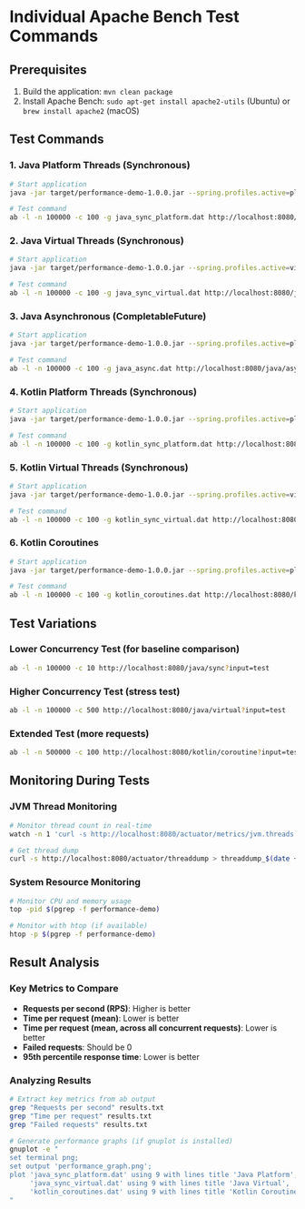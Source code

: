 # Individual Apache Bench Test Commands

## Prerequisites
1. Build the application: `mvn clean package`
2. Install Apache Bench: `sudo apt-get install apache2-utils` (Ubuntu) or `brew install apache2` (macOS)

## Test Commands

### 1. Java Platform Threads (Synchronous)
```bash
# Start application
java -jar target/performance-demo-1.0.0.jar --spring.profiles.active=platform-threads

# Test command
ab -l -n 100000 -c 100 -g java_sync_platform.dat http://localhost:8080/java/sync?input=test
```

### 2. Java Virtual Threads (Synchronous)
```bash
# Start application
java -jar target/performance-demo-1.0.0.jar --spring.profiles.active=virtual-threads

# Test command
ab -l -n 100000 -c 100 -g java_sync_virtual.dat http://localhost:8080/java/virtual?input=test
```

### 3. Java Asynchronous (CompletableFuture)
```bash
# Start application
java -jar target/performance-demo-1.0.0.jar --spring.profiles.active=platform-threads

# Test command
ab -l -n 100000 -c 100 -g java_async.dat http://localhost:8080/java/async?input=test
```

### 4. Kotlin Platform Threads (Synchronous)
```bash
# Start application
java -jar target/performance-demo-1.0.0.jar --spring.profiles.active=platform-threads

# Test command
ab -l -n 100000 -c 100 -g kotlin_sync_platform.dat http://localhost:8080/kotlin/sync?input=test
```

### 5. Kotlin Virtual Threads (Synchronous)
```bash
# Start application
java -jar target/performance-demo-1.0.0.jar --spring.profiles.active=virtual-threads

# Test command
ab -l -n 100000 -c 100 -g kotlin_sync_virtual.dat http://localhost:8080/kotlin/virtual?input=test
```

### 6. Kotlin Coroutines
```bash
# Start application
java -jar target/performance-demo-1.0.0.jar --spring.profiles.active=platform-threads

# Test command
ab -l -n 100000 -c 100 -g kotlin_coroutines.dat http://localhost:8080/kotlin/coroutine?input=test
```

## Test Variations

### Lower Concurrency Test (for baseline comparison)
```bash
ab -l -n 100000 -c 10 http://localhost:8080/java/sync?input=test
```

### Higher Concurrency Test (stress test)
```bash
ab -l -n 100000 -c 500 http://localhost:8080/java/virtual?input=test
```

### Extended Test (more requests)
```bash
ab -l -n 500000 -c 100 http://localhost:8080/kotlin/coroutine?input=test
```

## Monitoring During Tests

### JVM Thread Monitoring
```bash
# Monitor thread count in real-time
watch -n 1 'curl -s http://localhost:8080/actuator/metrics/jvm.threads.live | jq .measurements[0].value'

# Get thread dump
curl -s http://localhost:8080/actuator/threaddump > threaddump_$(date +%s).json
```

### System Resource Monitoring
```bash
# Monitor CPU and memory usage
top -pid $(pgrep -f performance-demo)

# Monitor with htop (if available)
htop -p $(pgrep -f performance-demo)
```

## Result Analysis

### Key Metrics to Compare
- **Requests per second (RPS)**: Higher is better
- **Time per request (mean)**: Lower is better
- **Time per request (mean, across all concurrent requests)**: Lower is better
- **Failed requests**: Should be 0
- **95th percentile response time**: Lower is better

### Analyzing Results
```bash
# Extract key metrics from ab output
grep "Requests per second" results.txt
grep "Time per request" results.txt
grep "Failed requests" results.txt

# Generate performance graphs (if gnuplot is installed)
gnuplot -e "
set terminal png;
set output 'performance_graph.png';
plot 'java_sync_platform.dat' using 9 with lines title 'Java Platform',
     'java_sync_virtual.dat' using 9 with lines title 'Java Virtual',
     'kotlin_coroutines.dat' using 9 with lines title 'Kotlin Coroutines'
"
```